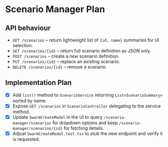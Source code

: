 # Scenario Manager Plan

## API behaviour
- `GET /scenarios` – return lightweight list of `{id, name}` summaries for UI selection.
- `GET /scenarios/{id}` – return full scenario definition as JSON only.
- `POST /scenarios` – create a new scenario definition.
- `PUT /scenarios/{id}` – replace an existing scenario.
- `DELETE /scenarios/{id}` – remove a scenario.

## Implementation Plan
- [x] Add `list()` method to `ScenarioService` returning `List<ScenarioSummary>` sorted by name.
- [x] Expose `GET /scenarios` in `ScenarioController` delegating to the service method.
- [x] Update `SwarmCreateModal` in the UI to query `/scenario-manager/scenarios` for dropdown options and keep `/scenario-manager/scenarios/{id}` for fetching details.
- [x] Adjust `SwarmCreateModal.test.tsx` to stub the new endpoint and verify it is requested.

